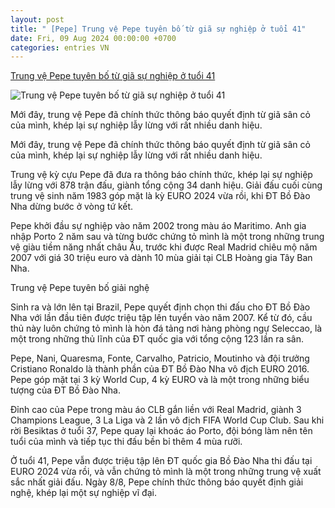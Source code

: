 ```yaml
---
layout: post
title: " [Pepe] Trung vệ Pepe tuyên bố từ giã sự nghiệp ở tuổi 41"
date: Fri, 09 Aug 2024 00:00:00 +0700
categories: entries VN
---
```

[Trung vệ Pepe tuyên bố từ giã sự nghiệp ở tuổi 41](https://bongda24h.vn/bong-da-chau-au/pepe-tuyen-bo-giai-nghe-o-tuoi-41-184-395760.html)

![Trung vệ Pepe tuyên bố từ giã sự nghiệp ở tuổi 41](https://static.bongda24h.vn/medias/standard/2024/08/08/p-0808222002.jpeg)

Mới đây, trung vệ Pepe đã chính thức thông báo quyết định từ giã sân cỏ của mình, khép lại sự nghiệp lẫy lừng với rất nhiều danh hiệu.

Mới đây, trung vệ Pepe đã chính thức thông báo quyết định từ giã sân cỏ của mình, khép lại sự nghiệp lẫy lừng với rất nhiều danh hiệu.

Trung vệ kỳ cựu Pepe đã đưa ra thông báo chính thức, khép lại sự nghiệp lẫy lừng với 878 trận đấu, giành tổng cộng 34 danh hiệu. Giải đấu cuối cùng trung vệ sinh năm 1983 góp mặt là kỳ EURO 2024 vừa rồi, khi ĐT Bồ Đào Nha dừng bước ở vòng tứ kết.

Pepe khởi đầu sự nghiệp vào năm 2002 trong màu áo Maritimo. Anh gia nhập Porto 2 năm sau và từng bước chứng tỏ mình là một trong những trung vệ giàu tiềm năng nhất châu Âu, trước khi được Real Madrid chiêu mộ năm 2007 với giá 30 triệu euro và dành 10 mùa giải tại CLB Hoàng gia Tây Ban Nha.

Trung vệ Pepe tuyên bố giải nghệ

Sinh ra và lớn lên tại Brazil, Pepe quyết định chọn thi đấu cho ĐT Bồ Đào Nha với lần đầu tiên được triệu tập lên tuyển vào năm 2007. Kể từ đó, cầu thủ này luôn chứng tỏ mình là hòn đá tảng nơi hàng phòng ngự Seleccao, là một trong những thủ lĩnh của ĐT quốc gia với tổng cộng 123 lần ra sân.

Pepe, Nani, Quaresma, Fonte, Carvalho, Patricio, Moutinho và đội trưởng Cristiano Ronaldo là thành phần của ĐT Bồ Đào Nha vô địch EURO 2016. Pepe góp mặt tại 3 kỳ World Cup, 4 kỳ EURO và là một trong những biểu tượng của ĐT Bồ Đào Nha.

Đỉnh cao của Pepe trong màu áo CLB gắn liền với Real Madrid, giành 3 Champions League, 3 La Liga và 2 lần vô địch FIFA World Cup Club. Sau khi rời Besiktas ở tuổi 37, Pepe quay lại khoác áo Porto, đội bóng làm nên tên tuổi của mình và tiếp tục thi đấu bền bỉ thêm 4 mùa rưỡi.

Ở tuổi 41, Pepe vẫn được triệu tập lên ĐT quốc gia Bồ Đào Nha thi đấu tại EURO 2024 vừa rồi, và vẫn chứng tỏ mình là một trong những trung vệ xuất sắc nhất giải đấu. Ngày 8/8, Pepe chính thức thông báo quyết định giải nghệ, khép lại một sự nghiệp vĩ đại.

